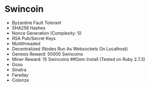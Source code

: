 # Swincoin
* Byzantine Fault Tolerant
* SHA256 Hashes
* Nonce Generation (Complexity: 5)
* RSA Pub/Secret Keys
* Multithreaded
* Decentralized (Nodes Run As Websockets On Localhost)
* Genesis Reward: 50000 Swincoins
* Miner Reward: 15 Swincoins
##Gem Install
(Tested on Ruby 2.7.3)
* Gosu
* Sinatra
* Faraday
* Colorize
